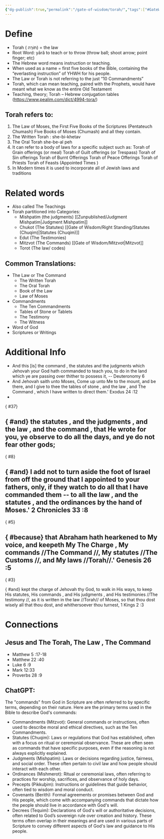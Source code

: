 ```yaml
---
{"dg-publish":true,"permalink":"/gate-of-wisdom/torah/","tags":["#GateWisdom","#T"]}
---
```


# Define
- Torah ( תּוֹרָה)  = the law
- Root Word: yārâ to teach or to throw (throw ball; shoot arrow; point finger; etc)
- The Hebrew word means instruction or teaching.
- When used as a name = first five books of the Bible, containing the “everlasting instruction” of YHWH for his people. 
- The Law or Torah is not referring to the just “10 Commandments” 
- Torah, which can mean teaching, paired with the Prophets, would have meant what we know as the entire Old Testament
- Teaching, theory; Torah – Hebrew conjugation tables (https://www.pealim.com/dict/4994-tora/)

## Torah refers to:
1. The Law of Moses, the First Five Books of the Scriptures  (Pentateuch  Chumash) Five Books of Moses (Chumash)   and all they contain.  
2. The Written Torah : she-bi-khetav 
3. The Oral Torah  she-be-al peh 
4. It can refer to a body of laws for a specific subject such as:
	 Torah of Grain offerings (or meal)
	 Torah of Guilt offerings  (or Trespass)
	 Torah of Sin offerings 
	 Torah of Burnt Offerings
	 Torah of Peace Offerings
	 Torah of Priests
	 Torah of Feasts (Appointed Times )
5. In Modern times it is used to incorporate all of Jewish laws and traditions
# Related words
- Also called The Teachings
- Torah partitioned into Categories:
	- Mishpatim (the judgments) [[Zunpublished/Judgment Mishpatim\|Judgment Mishpatim]]
	- Chukot (The Statutes) [[Gate of Wisdom/Right Standing/Statutes (Chuqim)\|Statutes (Chuqim)]]
	- Edut (The Testimonies) 
	- Mitzvot (The Commands) [[Gate of Wisdom/Mitzvot\|Mitzvot]]
	- Torot (The law/ codes)
## Common Translations:

- The Law  or The Command  
	- The Written Torah 
	- The Oral Torah 
	- Book of the Law 
	- Law of Moses 
- Commandments  
	- The Ten Commandments
	- Tables of Stone  or Tablets
	- The Testimony 
	- The Witness 
- Word of God 
- Scriptures or Writings 

# Additional Info
- And this [is] the command , the statutes  and the judgments  which Jehovah your God hath commanded to teach you, to do in the land which ye are passing over thither to possess it,  -- Deuteronomy 6 
- And Jehovah saith unto Moses, Come up unto Me to the mount, and be there, and I give to thee the tables of stone , and the law , and   The Command , which I have written to direct them.' Exodus 24 :12
-
{ #37}

{ #and}
 the statutes , and the judgments , and the law , and the command , that He wrote for you, ye observe to do all the days, and ye do not fear other gods;
-
{ #8}

{ #and}
 I add not to turn aside the foot of Israel from off the ground that I appointed to your fathers, only, if they watch to do all that I have commanded them -- to all the law , and the statutes , and the ordinances  by the hand of Moses.'  2 Chronicles 33 :8
-
{ #5}

{ #because}
 that Abraham hath hearkened to My voice, and keepeth My The Charge , My commands //The Command //, My statutes //The Customs //, and My laws //Torah//.' Genesis 26 :5
-
{ #3}

{ #and}
 kept the charge of Jehovah thy God, to walk in His ways, to keep His statutes, His commands , and His judgments , and His testimonies //The testimony //, as it is written in the law //Torah// of Moses, so that thou dost wisely all that thou dost, and whithersoever thou turnest, 1 Kings 2 :3

# Connections
## Jesus  and The Torah, The Law , The Command 
- Matthew 5 :17-18
- Matthew 22 :40
- Luke 6 :9
- Mark 12:33
- Proverbs 28 :9

## ChatGPT:

The "commands" from God in Scripture are often referred to by specific terms, depending on their nature. Here are the primary terms used in the Bible to describe God's commands:

- Commandments (Mitzvot): General commands or instructions, often used to describe moral and ethical directives, such as the Ten Commandments.
- Statutes (Chuqim): Laws or regulations that God has established, often with a focus on ritual or ceremonial observance. These are often seen as commands that have specific purposes, even if the reasoning is not always explicitly explained.
- Judgments (Mishpatim): Laws or decisions regarding justice, fairness, and social order. These often pertain to civil law and how people should interact with each other.
- Ordinances (Mishmerot): Ritual or ceremonial laws, often referring to practices for worship, sacrifices, and observance of holy days.
- Precepts (Pikkuḇim): Instructions or guidelines that guide behavior, often tied to wisdom and moral conduct.
- Covenants (Berith): Formal agreements or promises between God and His people, which come with accompanying commands that dictate how the people should live in accordance with God's will.
- Decrees (Tequim): Declarations of God's will or authoritative decisions, often related to God’s sovereign rule over creation and history.
These terms often overlap in their meanings and are used in various parts of Scripture to convey different aspects of God's law and guidance to His people.
